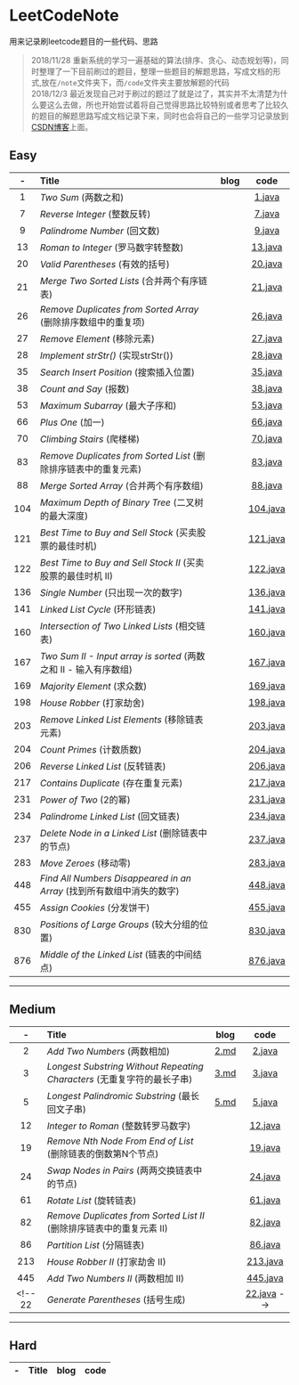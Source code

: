# LeetCodeNote
用来记录刷leetcode题目的一些代码、思路

> 2018/11/28 重新系统的学习一遍基础的算法(排序、贪心、动态规划等)，同时整理了一下目前刷过的题目，整理一些题目的解题思路，写成文档的形式,放在`/note`文件夹下，而`/code`文件夹主要放解题的代码<br>
> 2018/12/3 最近发现自己对于刷过的题过了就是过了，其实并不太清楚为什么要这么去做，所也开始尝试着将自己觉得思路比较特别或者思考了比较久的题目的解题思路写成文档记录下来，同时也会将自己的一些学习记录放到[CSDN博客](https://me.csdn.net/ljcaidn)上面。<br>

## Easy
 -|Title|blog|code
:-:|:-|:-:|:-:
1|*Two Sum* (两数之和)||[1.java](./code/1.java)
7|*Reverse Integer* (整数反转)||[7.java](./code/7.java)
9|*Palindrome Number* (回文数)||[9.java](./code/9.java)
13|*Roman to Integer* (罗马数字转整数)||[13.java](./code/13.java)
20|*Valid Parentheses* (有效的括号)||[20.java](./code/20.java)
21|*Merge Two Sorted Lists* (合并两个有序链表)||[21.java](./code/21.java)
26|*Remove Duplicates from Sorted Array* (删除排序数组中的重复项)||[26.java](./code/26.java)
27|*Remove Element* (移除元素)||[27.java](./code/27.java)
28|*Implement strStr()* (实现strStr())||[28.java](./code/28.java)
35|*Search Insert Position* (搜索插入位置)||[35.java](./code/35.java)
38|*Count and Say* (报数)||[38.java](./code/38.java)
53|*Maximum Subarray* (最大子序和)||[53.java](./code/53.java)
66|*Plus One* (加一)||[66.java](./code/66.java)
70|*Climbing Stairs* (爬楼梯)||[70.java](./code/70.java)
83|*Remove Duplicates from Sorted List* (删除排序链表中的重复元素)||[83.java](./code/83.java)
88|*Merge Sorted Array* (合并两个有序数组)||[88.java](./code/88.java)
104|*Maximum Depth of Binary Tree* (二叉树的最大深度)||[104.java](./code/104.java)
121|*Best Time to Buy and Sell Stock* (买卖股票的最佳时机)||[121.java](./code/121.java)
122|*Best Time to Buy and Sell Stock II* (买卖股票的最佳时机 II)||[122.java](./code/122.java)
136|*Single Number* (只出现一次的数字)||[136.java](./code/136.java)
141|*Linked List Cycle* (环形链表)||[141.java](./code/141.java)
160|*Intersection of Two Linked Lists* (相交链表)||[160.java](./code/160.java)
167|*Two Sum II - Input array is sorted* (两数之和 II - 输入有序数组)||[167.java](./code/167.java)
169|*Majority Element* (求众数)||[169.java](./code/169.java)
198|*House Robber* (打家劫舍)||[198.java](./code/198.java)
203|*Remove Linked List Elements* (移除链表元素)||[203.java](./code/203.java)
204|*Count Primes* (计数质数)||[204.java](./code/204.java)
206|*Reverse Linked List* (反转链表)||[206.java](./code/206.java)
217|*Contains Duplicate* (存在重复元素)||[217.java](./code/217.java)
231|*Power of Two* (2的幂)||[231.java](./code/231.java)
234|*Palindrome Linked List* (回文链表)||[234.java](./code/234.java)
237|*Delete Node in a Linked List* (删除链表中的节点)||[237.java](./code/237.java)
283|*Move Zeroes* (移动零)||[283.java](./code/283.java)
448|*Find All Numbers Disappeared in an Array* (找到所有数组中消失的数字)||[448.java](./code/448.java)
455|*Assign Cookies* (分发饼干)||[455.java](./code/455.java)
830|*Positions of Large Groups* (较大分组的位置)||[830.java](./code/830.java)
876|*Middle of the Linked List* (链表的中间结点)||[876.java](./code/876.java)
---




## Medium
 -|Title|blog|code
:-:|:-|:-:|:-:
2|*Add Two Numbers* (两数相加)|[2.md](./note/2.md)|[2.java](./code/2.java)
3|*Longest Substring Without Repeating Characters* (无重复字符的最长子串)|[3.md](./note/3.md)|[3.java](./code/3.java)
5|*Longest Palindromic Substring* (最长回文子串)|[5.md](./note/5.md)|[5.java](./code/5.java)
12|	*Integer to Roman* (整数转罗马数字)||[12.java](./code/12.java)
19|	*Remove Nth Node From End of List* (删除链表的倒数第N个节点)||[19.java](./code/19.java)
24|*Swap Nodes in Pairs* (两两交换链表中的节点)||[24.java](./code/24.java)
61|*Rotate List* (旋转链表)||[61.java](./code/61.java)
82|*Remove Duplicates from Sorted List II* (删除排序链表中的重复元素 II)||[82.java](./code/82.java)
86|*Partition List* (分隔链表)||[86.java](./code/86.java)
213|*House Robber II* (打家劫舍 II)||[213.java](./code/213.java)
445|*Add Two Numbers II* (两数相加 II)||[445.java](./code/445.java)
<!-- 22|*Generate Parentheses* (括号生成)||[22.java](./code/22.java) -->
---

## Hard
 -|Title|blog|code
:-:|:-:|:-:|:-:



